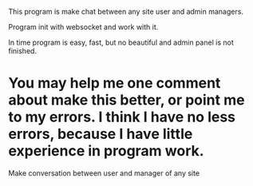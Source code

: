 This program is make chat between any site user and admin managers.

Program init with websocket and work with it.

In time program is easy, fast, but no beautiful and admin panel is not finished.

You may help me one comment about make this better, or point me to my errors. I think I have no less errors, because I have little experience in program work.
=================

Make conversation between user and manager of any site
